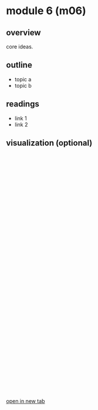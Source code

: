 <!--
worklog. last edit 2025-08-19 by jmill
- populate content for module 6
- added scaffold
-->

# module 6 (m06)

## overview

core ideas.

## outline

- topic a
- topic b

## readings

- link 1
- link 2

## visualization (optional)

<iframe src="https://<streamlit-app>.streamlit.app/?embed=true" width="100%" height="650" frameborder="0"></iframe>

[open in new tab](https://<streamlit-app>.streamlit.app/)
